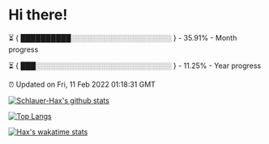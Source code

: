 # Hi there!

⏳ { ██████████░░░░░░░░░░░░░░░░░░░░ } - 35.91% - Month progress

⏳ { ███░░░░░░░░░░░░░░░░░░░░░░░░░░░ } - 11.25% - Year progress

⏰ Updated on Fri, 11 Feb 2022 01:18:31 GMT


[![Schlauer-Hax's github stats](https://github-readme-stats.vercel.app/api?username=Schlauer-Hax&show_icons=true&theme=dark&count_private=true)](https://github.com/Schlauer-Hax)


[![Top Langs](https://github-readme-stats.vercel.app/api/top-langs/?username=Schlauer-Hax&layout=compact&theme=dark)](https://github.com/Schlauer-Hax?tab=repositories)


[![Hax's wakatime stats](https://github-readme-stats.vercel.app/api/wakatime?username=Hax&theme=dark)](https://wakatime.com/@Hax)

